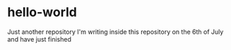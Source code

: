 # hello-world
Just another repository 
I'm writing inside this repository on the 6th of July and have just finished

